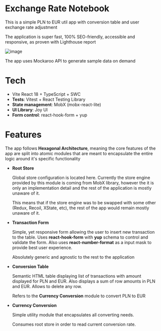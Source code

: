 # Exchange Rate Notebook

This is a simple PLN to EUR util app with conversion table and user exchange rate adjustment

The application is super fast, 100% SEO-friendly, accessible and responsive, as proven with Lighthouse report

![image](https://github.com/kzmijak/exchange-rate/assets/51298658/6a294e8f-1148-4ad6-896c-84187fd5998d)

The app uses Mockaroo API to generate sample data on demand

# Tech
- Vite React 18 + TypeScript + SWC
- **Tests**: Vitest + React Testing Library
- **State management**: MobX (mobx-react-lite)
- **UI Library**: Joy UI
- **Form control**: react-hook-form + yup

# Features
The app follows **Hexagonal Architecture**, meaning the core features of the app are split into atomic modules that are meant to encapsulate the entire logic around it's specific functionality 
- **Root Store**
  
    Global store configuration is located here. Currently the store engine provided by this module is coming from MobX library, however the it is only
    an implementation detail and the rest of the application is mostly unaware of it.

    This means that if the store engine was to be swapped with some other
    (Redux, Recoil, XState, etc), the rest of the app would remain mostly unaware of it.
 - **Transaction Form**
   
     Simple, yet responsive form allowing the user to insert new transaction to the table. Uses **react-hook-form** with **yup** schema to control and validate the form. Also uses **react-number-format**
     as a input mask to provide best user experience.

     Absolutely generic and agnostic to the rest to the application
 - **Conversion Table**
   
     Semantic HTML table displaying list of transactions with amount displayed for PLN and EUR. Also displays a sum of row amounts in PLN and EUR. Allows to delete any row.

     Refers to the **Currency Conversion** module to convert PLN to EUR
- **Currency Conversion**
  
     Simple utility module that encapsulates all converting needs.

     Consumes root store in order to read current conversion rate.


     
   

